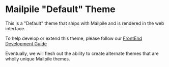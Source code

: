 Mailpile "Default" Theme
========================

This is a "Default" theme that ships with Mailpile and is rendered in the web interface.

To help develop or extend this theme, please follow our [FrontEnd Development Guide](https://github.com/pagekite/Mailpile/wiki/FrontEnd-Development-Guide)

Eventually, we will flesh out the ability to create alternate themes that are wholly unique Mailpile themes.